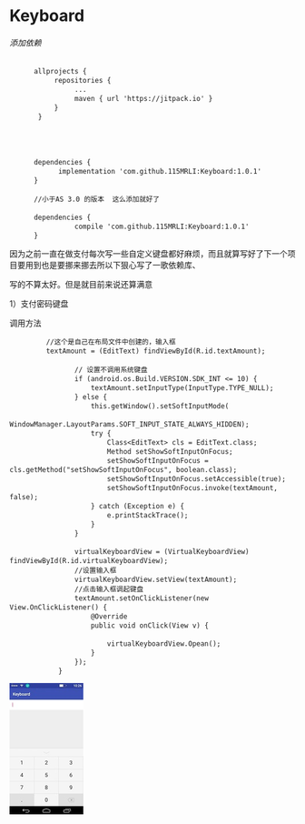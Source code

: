 # Keyboard
###### 添加依赖

          allprojects {
               repositories {
            	    ...
                    maven { url 'https://jitpack.io' }
               }
           }
           
           
           

          dependencies {
	            implementation 'com.github.115MRLI:Keyboard:1.0.1'
	      }
	      
	      //小于AS 3.0 的版本  这么添加就好了
	      
	      dependencies {
          	        compile 'com.github.115MRLI:Keyboard:1.0.1'
          }


因为之前一直在做支付每次写一些自定义键盘都好麻烦，而且就算写好了下一个项目要用到也是要挪来挪去所以下狠心写了一歌依赖库、

写的不算太好。但是就目前来说还算满意

1）支付密码键盘

   调用方法
             
             //这个是自己在布局文件中创建的，输入框
             textAmount = (EditText) findViewById(R.id.textAmount);
            
                    // 设置不调用系统键盘
                    if (android.os.Build.VERSION.SDK_INT <= 10) {
                        textAmount.setInputType(InputType.TYPE_NULL);
                    } else {
                        this.getWindow().setSoftInputMode(
                                WindowManager.LayoutParams.SOFT_INPUT_STATE_ALWAYS_HIDDEN);
                        try {
                            Class<EditText> cls = EditText.class;
                            Method setShowSoftInputOnFocus;
                            setShowSoftInputOnFocus = cls.getMethod("setShowSoftInputOnFocus", boolean.class);
                            setShowSoftInputOnFocus.setAccessible(true);
                            setShowSoftInputOnFocus.invoke(textAmount, false);
                        } catch (Exception e) {
                            e.printStackTrace();
                        }
                    }
            
                    virtualKeyboardView = (VirtualKeyboardView) findViewById(R.id.virtualKeyboardView);
                    //设置输入框
                    virtualKeyboardView.setView(textAmount);
                    //点击输入框调起键盘
                    textAmount.setOnClickListener(new View.OnClickListener() {
                        @Override
                        public void onClick(View v) {
            
                            virtualKeyboardView.Opean();
                        }
                    });
                }
                
![](image/screenshot-1528252018803.jpg)
